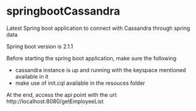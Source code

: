 # springbootCassandra
Latest Spring boot application to connect with Cassandra through spring data

Spring boot version is 2.1.1

Before starting the spring boot application, make sure the following
- cassandra instance is up and running with the keyspace mentioned available in it
- make use of init.cql available in the resouces folder


At the end, access the api point with the url: http://localhost:8080/getEmployeeList

